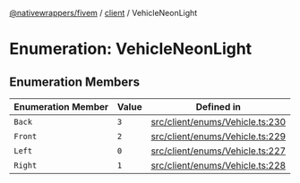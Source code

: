 [@nativewrappers/fivem](../../README.md) / [client](../README.md) / VehicleNeonLight

# Enumeration: VehicleNeonLight

## Enumeration Members

| Enumeration Member | Value | Defined in |
| ------ | ------ | ------ |
| `Back` | `3` | [src/client/enums/Vehicle.ts:230](https://github.com/nativewrappers/fivem/blob/a8f3fbc0f47fb5552a00c18a4d0c12645ae62f70/src/client/enums/Vehicle.ts#L230) |
| `Front` | `2` | [src/client/enums/Vehicle.ts:229](https://github.com/nativewrappers/fivem/blob/a8f3fbc0f47fb5552a00c18a4d0c12645ae62f70/src/client/enums/Vehicle.ts#L229) |
| `Left` | `0` | [src/client/enums/Vehicle.ts:227](https://github.com/nativewrappers/fivem/blob/a8f3fbc0f47fb5552a00c18a4d0c12645ae62f70/src/client/enums/Vehicle.ts#L227) |
| `Right` | `1` | [src/client/enums/Vehicle.ts:228](https://github.com/nativewrappers/fivem/blob/a8f3fbc0f47fb5552a00c18a4d0c12645ae62f70/src/client/enums/Vehicle.ts#L228) |
